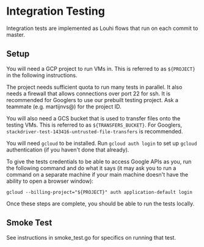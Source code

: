 # Integration Testing

Integration tests are implemented as Louhi flows that run on each commit to
master.

## Setup

You will need a GCP project to run VMs in. This is referred to as `${PROJECT}` in
the following instructions.

The project needs sufficient quota to run many tests in parallel. It also needs
a firewall that allows connections over port 22 for ssh. It is recommended for
Googlers to use our prebuilt testing project. Ask a teammate (e.g. martijnvs@)
for the project ID.

You will also need a GCS bucket that is used to transfer files onto the
testing VMs. This is referred to as `${TRANSFERS_BUCKET}`. For Googlers,
`stackdriver-test-143416-untrusted-file-transfers` is recommended.

You will need `gcloud` to be installed. Run `gcloud auth login` to set up `gcloud`
authentication (if you haven't done that already).

To give the tests credentials to be able to access Google APIs as you,
run the following command and do what it says (it may ask you to run
a command on a separate machine if your main machine doesn't have the
ability to open a browser window):

```
gcloud --billing-project="${PROJECT}" auth application-default login
```

Once these steps are complete, you should be able to run the tests locally.

## Smoke Test

See instructions in smoke\_test.go for specifics on running that test.
